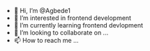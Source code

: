 - 👋 Hi, I’m @Agbede1
- 👀 I’m interested in frontend development
- 🌱 I’m currently learning frontend devlopment
- 💞️ I’m looking to collaborate on ...
- 📫 How to reach me ...

<!---
Agbede1/Agbede1 is a ✨ special ✨ repository because its `README.md` (this file) appears on your GitHub profile.
You can click the Preview link to take a look at your changes.
--->
